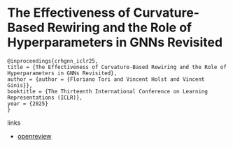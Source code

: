 # The Effectiveness of Curvature-Based Rewiring and the Role of Hyperparameters in GNNs Revisited

```
@inproceedings{crhgnn_iclr25,
title = {The Effectiveness of Curvature-Based Rewiring and the Role of Hyperparameters in GNNs Revisited},
author = {author = {Floriano Tori and Vincent Holst and Vincent Ginis}},
booktitle = {The Thirteenth International Conference on Learning Representations (ICLR)},
year = {2025}
}
```

links
- [openreview](https://openreview.net/forum?id=EcrdmRT99M)
